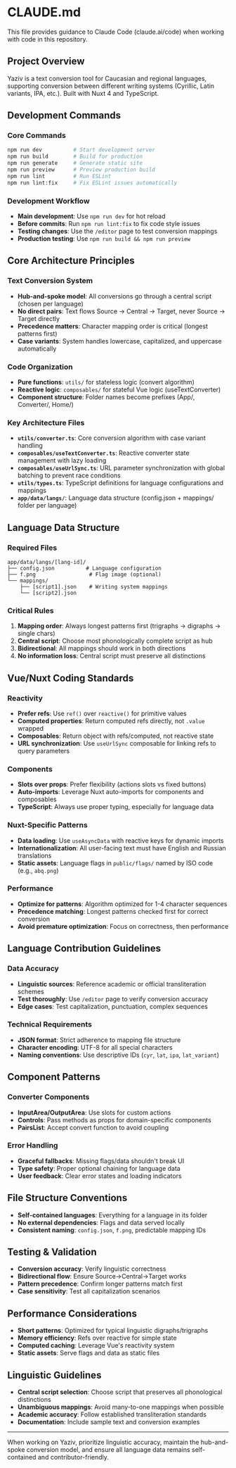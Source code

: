 # CLAUDE.md

This file provides guidance to Claude Code (claude.ai/code) when working with code in this repository.

## Project Overview
Yaziv is a text conversion tool for Caucasian and regional languages, supporting conversion between different writing systems (Cyrillic, Latin variants, IPA, etc.). Built with Nuxt 4 and TypeScript.

## Development Commands

### Core Commands
```bash
npm run dev          # Start development server
npm run build        # Build for production
npm run generate     # Generate static site
npm run preview      # Preview production build
npm run lint         # Run ESLint
npm run lint:fix     # Fix ESLint issues automatically
```

### Development Workflow
- **Main development**: Use `npm run dev` for hot reload
- **Before commits**: Run `npm run lint:fix` to fix code style issues
- **Testing changes**: Use the `/editor` page to test conversion mappings
- **Production testing**: Use `npm run build && npm run preview`

## Core Architecture Principles

### Text Conversion System
- **Hub-and-spoke model**: All conversions go through a central script (chosen per language)
- **No direct pairs**: Text flows Source → Central → Target, never Source → Target directly
- **Precedence matters**: Character mapping order is critical (longest patterns first)
- **Case variants**: System handles lowercase, capitalized, and uppercase automatically

### Code Organization
- **Pure functions**: `utils/` for stateless logic (convert algorithm)
- **Reactive logic**: `composables/` for stateful Vue logic (useTextConverter)
- **Component structure**: Folder names become prefixes (App/, Converter/, Home/)

### Key Architecture Files
- **`utils/converter.ts`**: Core conversion algorithm with case variant handling
- **`composables/useTextConverter.ts`**: Reactive converter state management with lazy loading
- **`composables/useUrlSync.ts`**: URL parameter synchronization with global batching to prevent race conditions
- **`utils/types.ts`**: TypeScript definitions for language configurations and mappings
- **`app/data/langs/`**: Language data structure (config.json + mappings/ folder per language)

## Language Data Structure

### Required Files
```
app/data/langs/[lang-id]/
├── config.json          # Language configuration
├── f.png                 # Flag image (optional)
└── mappings/
    ├── [script1].json    # Writing system mappings
    └── [script2].json
```

### Critical Rules
1. **Mapping order**: Always longest patterns first (trigraphs → digraphs → single chars)
2. **Central script**: Choose most phonologically complete script as hub
3. **Bidirectional**: All mappings should work in both directions
4. **No information loss**: Central script must preserve all distinctions

## Vue/Nuxt Coding Standards

### Reactivity
- **Prefer refs**: Use `ref()` over `reactive()` for primitive values
- **Computed properties**: Return computed refs directly, not `.value` wrapped
- **Composables**: Return object with refs/computed, not reactive state
- **URL synchronization**: Use `useUrlSync` composable for linking refs to query parameters

### Components
- **Slots over props**: Prefer flexibility (actions slots vs fixed buttons)
- **Auto-imports**: Leverage Nuxt auto-imports for components and composables
- **TypeScript**: Always use proper typing, especially for language data

### Nuxt-Specific Patterns
- **Data loading**: Use `useAsyncData` with reactive keys for dynamic imports
- **Internationalization**: All user-facing text must have English and Russian translations
- **Static assets**: Language flags in `public/flags/` named by ISO code (e.g., `abq.png`)

### Performance
- **Optimize for patterns**: Algorithm optimized for 1-4 character sequences
- **Precedence matching**: Longest patterns checked first for correct conversion
- **Avoid premature optimization**: Focus on correctness, then performance

## Language Contribution Guidelines

### Data Accuracy
- **Linguistic sources**: Reference academic or official transliteration schemes
- **Test thoroughly**: Use `/editor` page to verify conversion accuracy
- **Edge cases**: Test capitalization, punctuation, complex sequences

### Technical Requirements
- **JSON format**: Strict adherence to mapping file structure
- **Character encoding**: UTF-8 for all special characters
- **Naming conventions**: Use descriptive IDs (`cyr`, `lat`, `ipa`, `lat_variant`)

## Component Patterns

### Converter Components
- **InputArea/OutputArea**: Use slots for custom actions
- **Controls**: Pass methods as props for domain-specific components
- **PairsList**: Accept convert function to avoid coupling

### Error Handling
- **Graceful fallbacks**: Missing flags/data shouldn't break UI
- **Type safety**: Proper optional chaining for language data
- **User feedback**: Clear error states and loading indicators

## File Structure Conventions
- **Self-contained languages**: Everything for a language in its folder
- **No external dependencies**: Flags and data served locally
- **Consistent naming**: `config.json`, `f.png`, predictable mapping IDs

## Testing & Validation
- **Conversion accuracy**: Verify linguistic correctness
- **Bidirectional flow**: Ensure Source→Central→Target works
- **Pattern precedence**: Confirm longer patterns match first
- **Case sensitivity**: Test all capitalization scenarios

## Performance Considerations
- **Short patterns**: Optimized for typical linguistic digraphs/trigraphs
- **Memory efficiency**: Refs over reactive for simple state
- **Computed caching**: Leverage Vue's reactivity system
- **Static assets**: Serve flags and data as static files

## Linguistic Guidelines
- **Central script selection**: Choose script that preserves all phonological distinctions
- **Unambiguous mappings**: Avoid many-to-one mappings when possible
- **Academic accuracy**: Follow established transliteration standards
- **Documentation**: Include sample text and conversion examples

---

When working on Yaziv, prioritize linguistic accuracy, maintain the hub-and-spoke conversion model, and ensure all language data remains self-contained and contributor-friendly.
